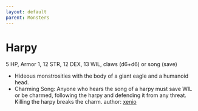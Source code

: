 ```yaml
---
layout: default
parent: Monsters
---
```

# Harpy
5 HP, Armor 1, 12 STR, 12 DEX, 13 WIL, claws (d6+d6) or song (save)
- Hideous monstrosities with the body of a giant eagle and a humanoid head.
- Charming Song: Anyone who hears the song of a harpy must save WIL or be charmed, following the harpy and defending it from any threat. Killing the harpy breaks the charm.
author: [xenio](https://xenioinabottle.blogspot.com)
